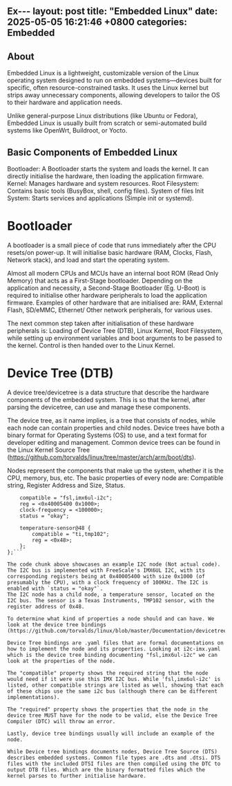 Ex---
layout: post
title:  "Embedded Linux"
date:   2025-05-05 16:21:46 +0800
categories: Embedded
---
## About
Embedded Linux is a lightweight, customizable version of the Linux operating system designed to run on embedded systems—devices built for specific, often resource-constrained tasks. It uses the Linux kernel but strips away unnecessary components, allowing developers to tailor the OS to their hardware and application needs.

Unlike general-purpose Linux distributions (like Ubuntu or Fedora), Embedded Linux is usually built from scratch or semi-automated build systems like OpenWrt, Buildroot, or Yocto.

## Basic Components of Embedded Linux
Bootloader: A Bootloader starts the system and loads the kernel. It can directly initialise the hardware, then loading the application firmware.
Kernel: Manages hardware and system resources.
Root Filesystem: Contains basic tools (BusyBox, shell, config files). System of files
Init System: Starts services and applications (Simple init or systemd).

# Bootloader
A bootloader is a small piece of code that runs immediately after the CPU resets/on power-up. It will initialise basic hardware (RAM, Clocks, Flash, Network stack), and load and start the operating system.

Almost all modern CPUs and MCUs have an internal boot ROM (Read Only Memory) that acts as a First-Stage bootloader. Depending on the application and necessity, a Second-Stage Bootloader (Eg. U-Boot) is required to initialise other hardware peripherals to load the application firmware. Examples of other hardware that are initialised are: RAM, External Flash, SD/eMMC, Ethernet/ Other network peripherals, for various uses.

The next common step taken after initialisation of these hardware peripherals is: Loading of Device Tree (DTB), Linux Kernel, Root Filesystem, while setting up environment variables and boot arguments to be passed to the kernel. Control is then handed over to the Linux Kernel.

# Device Tree (DTB)
A device tree/devicetree is a data structure that describe the hardware components of the embedded system. This is so that the kernel, after parsing the devicetree, can use and manage these components.

The device tree, as it name implies, is a tree that consists of nodes, while each node can contain properties and child nodes. Device trees have both a binary format for Operating Systems (OS) to use, and a text format for developer editing and management. Common device trees can be found in the Linux Kernel Source Tree (https://github.com/torvalds/linux/tree/master/arch/arm/boot/dts).

Nodes represent the components that make up the system, whether it is the CPU, memory, bus, etc. The basic properties of every node are: Compatible string, Register Address and Size, Status.

```i2c1: i2c@40005400 {
    compatible = "fsl,imx6ul-i2c";
    reg = <0x40005400 0x1000>;
    clock-frequency = <100000>;
    status = "okay";

    temperature-sensor@48 {
        compatible = "ti,tmp102";
        reg = <0x48>;
    };
};```

The code chunk above showcases an example I2C node (Not actual code). The I2C bus is implemented with FreeScale's IMX6UL I2C, with its corresponding registers being at 0x40005400 with size 0x1000 (of presumably the CPU), with a clock frequency of 100KHz. The I2C is enabled with `status = "okay"`.
The I2C node has a child node, a temperature sensor, located on the I2C bus. The sensor is a Texas Instruments, TMP102 sensor, with the register address of 0x48.

To determine what kind of properties a node should and can have. We look at the device tree bindings (https://github.com/torvalds/linux/blob/master/Documentation/devicetree/bindings/).

Device Tree bindings are .yaml files that are formal documentations on how to implement the node and its properties. Looking at i2c-imx.yaml which is the device tree binding documenting "fsl,imx6ul-i2c" we can look at the properties of the node. 

The "compatible" property shows the required string that the node would need if it were use this IMX I2C bus. While 'fsl,imx6ul-i2c' is listed, other compatible strings are listed as well, showing that each of these chips use the same i2c bus (although there can be different implementations).

The "required" property shows the properties that the node in the device tree MUST have for the node to be valid, else the Device Tree Compiler (DTC) will throw an error.

Lastly, device tree bindings usually will include an example of the node.

While Device tree bindings documents nodes, Device Tree Source (DTS) describes embedded systems. Common file types are .dts and .dtsi. DTS files with the included DTSI files are then compiled using the DTC to output DTB files. Which are the binary formatted files which the kernel parses to further initialise hardware.

